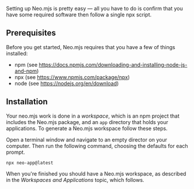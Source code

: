 Setting up Neo.mjs is pretty easy &mdash; all you have to do is confirm that you have some required
software then follow a single npx script.

## Prerequisites

Before you get started, Neo.mjs requires that you have a few of things installed: 

- npm (see <a href="https://docs.npmjs.com/downloading-and-installing-node-js-and-npm" target="_blank">https://docs.npmjs.com/downloading-and-installing-node-js-and-npm</a>)
- npx (see <a href="https://www.npmjs.com/package/npx" target="_blank">https://www.npmjs.com/package/npx</a>)
- node (see <a href="https://nodejs.org/en/download" target="_blank">https://nodejs.org/en/download</a>)

## Installation

Your neo.mjs work is done in a _workspace_, which is an npm project that includes the Neo.mjs package,
and an `app` directory that holds your applications. To generate a Neo.mjs workspace follow these
steps.

Open a terminal window and navigate to an empty director on your computer.
Then run the following command, choosing the defaults for each prompt.

`npx neo-app@latest`

When you're finished you should have a Neo.mjs workspace, as described in the _Workspaces and Applications_ topic, which follows.
